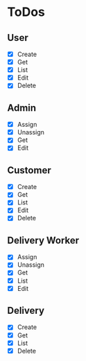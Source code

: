 # ToDos

## User

- [x] Create
- [x] Get
- [x] List
- [x] Edit
- [x] Delete

## Admin 

- [x] Assign
- [x] Unassign
- [x] Get
- [x] Edit

## Customer

- [x] Create
- [x] Get
- [x] List
- [x] Edit
- [x] Delete

## Delivery Worker

- [x] Assign
- [x] Unassign
- [x] Get
- [x] List
- [x] Edit

## Delivery

- [x] Create
- [x] Get
- [x] List
- [x] Delete